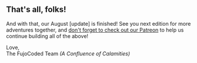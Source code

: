 ## That's all, folks!

And with that, our August [update] is finished! See you next edition for more adventures
together, and [don't forget to check out our Patreon](https://www.patreon.com/c/fujocoded)
to help us continue building all of the above!

Love,<br /> The FujoCoded Team _(A Confluence of Calamities)_
